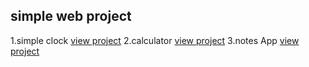 ## simple web project

1.simple clock [view project]()
2.calculator [view project]()
3.notes App [view project]()